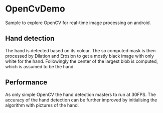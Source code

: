 # OpenCvDemo
Sample to explore OpenCV for real-time image processing on android.

## Hand detection
The hand is detected based on its colour. The so computed mask is then processed by Dilation and Erosion to get a mostly black image with only white for the hand. Followingly the center of the largest blob is computed, which is assumed to be the hand.

## Performance
As only simple OpenCV the hand detection masters to run at 30FPS. The accuracy of the hand detection can be further improved by initialising the algorithm with pictures of the hand.